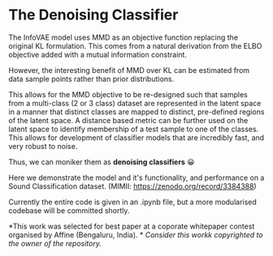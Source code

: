 # The Denoising Classifier

The InfoVAE model uses MMD as an objective function replacing the original KL formulation. This comes from a natural derivation from the ELBO objective added with a mutual information constraint.

However, the interesting benefit of MMD over KL can be estimated from data sample points rather than prior distributions.

This allows for the MMD objective to be re-designed such that samples from a multi-class (2 or 3 class) dataset are represented in the latent space in a manner that distinct classes are mapped to distinct, pre-defined regions of the latent space. A distance based metric can be further used on the latent space to identify membership of a test sample to one of the classes. 
This allows for development of classifier models that are incredibly fast, and very robust to noise.

Thus, we can moniker them as **denoising classifiers** 😀

Here we demonstrate the model and it's functionality, and performance on a Sound Classification dataset. (MIMII: https://zenodo.org/record/3384388)

Currently the entire code is given in an .ipynb file, but a more modularised codebase will be committed shortly.

*This work was selected for best paper at a coporate whitepaper contest organised by Affine (Bengaluru, India). *
*Consider this workk copyrighted to the owner of the repository.*
